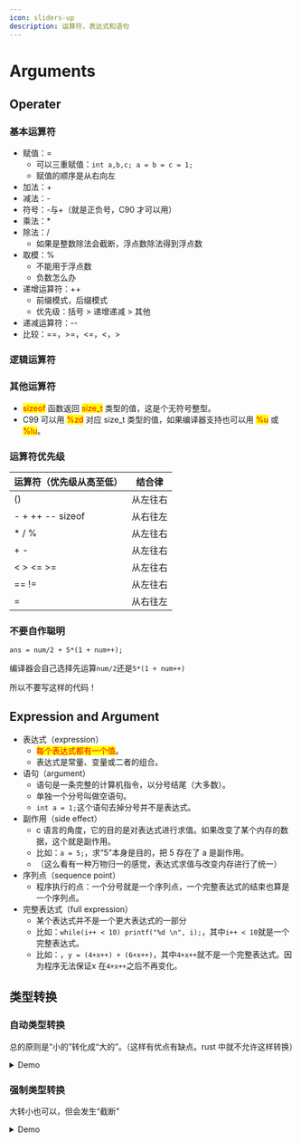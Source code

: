 ```yaml
---
icon: sliders-up
description: 运算符，表达式和语句
---
```


# Arguments

## Operater

### 基本运算符

* 赋值：=
  * 可以三重赋值：`int a,b,c; a = b = c = 1;`
  * 赋值的顺序是从右向左
* 加法：+
* 减法：-
* 符号：-与+（就是正负号，C90 才可以用）
* 乘法：\*
* 除法：/
  * 如果是整数除法会截断，浮点数除法得到浮点数
* 取模：%
  * 不能用于浮点数
  * 负数怎么办
* 递增运算符：++
  * 前缀模式，后缀模式
  * 优先级：括号 > 递增递减 > 其他
* 递减运算符：--
* 比较：==，>=，<=，<，>

### 逻辑运算符

>

### 其他运算符

* <mark style="color:red;">sizeof</mark> 函数返回 <mark style="color:red;">size\_t</mark> 类型的值，这是个无符号整型。
* C99 可以用 <mark style="color:red;">%zd</mark> 对应 size\_t 类型的值，如果编译器支持也可以用 <mark style="color:red;">%u</mark> 或 <mark style="color:red;">%lu</mark>。

### 运算符优先级

| 运算符（优先级从高至低）     | 结合律  |
| ---------------- | ---- |
| ()               | 从左往右 |
| - + ++ -- sizeof | 从右往左 |
| \* / %           | 从左往右 |
| + -              | 从左往右 |
| < > <= >=        | 从左往右 |
| == !=            | 从左往右 |
| =                | 从右往左 |

### 不要自作聪明

`ans = num/2 + 5*(1 + num++);`

编译器会自己选择先运算`num/2`还是`5*(1 + num++)`

所以不要写这样的代码！

## Expression and Argument

* 表达式（expression）
  * <mark style="color:red;">每个表达式都有一个值</mark>。
  * 表达式是常量、变量或二者的组合。
* 语句（argument）
  * 语句是一条完整的计算机指令，以分号结尾（大多数）。
  * 单独一个分号叫做空语句。
  * `int a = 1;`这个语句去掉分号并不是表达式。
* 副作用（side effect）
  * c 语言的角度，它的目的是对表达式进行求值。如果改变了某个内存的数据，这个就是副作用。
  * 比如：`a = 5;`，求“5”本身是目的，把 5 存在了 a 是副作用。
  * （这么看有一种万物归一的感觉，表达式求值与改变内存进行了统一）
* 序列点（sequence point）
  * 程序执行的点：一个分号就是一个序列点，一个完整表达式的结束也算是一个序列点。
* 完整表达式（full expression）
  * 某个表达式并不是一个更大表达式的一部分
  * 比如：`while(i++ < 10) printf("%d \n", i);`，其中`i++ < 10`就是一个完整表达式。
  * 比如：，`y = (4+x++) + (6+x++)`，其中`4+x++`就不是一个完整表达式。因为程序无法保证x 在`4+x++`之后不再变化。

## 类型转换

### 自动类型转换

总的原则是“小的”转化成“大的”。（这样有优点有缺点。rust 中就不允许这样转换）

<details>

<summary>Demo</summary>

```c
/* convert.c -- automatic type conversions */
#include <stdio.h>
int main(void)
{
    char ch;
    int i;
    float fl;
    
    fl = i = ch = 'C';                                  /* line 9  */
    printf("ch = %c, i = %d, fl = %2.2f\n", ch, i, fl); /* line 10 */
    ch = ch + 1;                                        /* line 11 */
    i = fl + 2 * ch;                                    /* line 12 */
    fl = 2.0 * ch + i;                                  /* line 13 */
    printf("ch = %c, i = %d, fl = %2.2f\n", ch, i, fl); /* line 14 */
    ch = 1107;                                          /* line 15 */
    printf("Now ch = %c\n", ch);                        /* line 16 */
    ch = 80.89;                                         /* line 17 */
    printf("Now ch = %c\n", ch);                        /* line 18 */
    
    return 0;
}

// ch = C, i = 67, fl = 67.00
// ch = D, i = 203, fl = 339.00
// Now ch = S
// Now ch = P
```

</details>

### 强制类型转换

大转小也可以，但会发生“截断”

<details>

<summary>Demo</summary>

```c
#include <stdio.h>

int main()
{
    // float 转换为 int
    float f = 123.456f;
    printf("原始 float 值: %f\n", f);
    printf("强制转换后的 int 值: %d\n", (int)f);

    // double 转换为 float
    double d = 123456789.123456789;
    printf("原始 double 值: %lf\n", d);
    printf("强制转换后的 float 值: %f\n", (float)d);

    // int 转换为 char
    int i = 256; // 256 超出了 char 的范围
    printf("原始 int 值: %d\n", i);
    printf("强制转换后的 char 值: %d\n", (char)i);

    return 0;
}
// 原始 float 值: 123.456001
// 强制转换后的 int 值: 123
// 原始 double 值: 123456789.123457
// 强制转换后的 float 值: 123456792.000000
// 原始 int 值: 256
// 强制转换后的 char 值: 0
```

</details>



